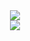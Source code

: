 <div  align="center">
  <a href="#"><img src="https://raw.githubusercontent.com/nicolas-oliveira/images/master/gists/simplescreenrecorder-2020-07-20_11.36.00%20(1).gif" width:"400px"></img></a><br>
  <a href="#"><img src="https://github-readme-stats.vercel.app/api/top-langs/?username=nicolas-oliveira&layout=compact" width:"400px"></img></a>
</div>



